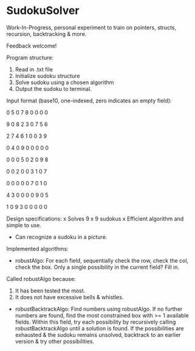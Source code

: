 # SudokuSolver

Work-In-Progress, personal experiment to train on pointers, structs, recursion, backtracking & more. 

Feedback welcome!

Program structure:
1. Read in .txt file
2. Initialize sudoku structure
3. Solve sudoku using a chosen algorithm
4. Output the sudoku to terminal.

Input format (base10, one-indexed, zero indicates an empty field):

0 5 0 7 8 0 0 0 0

9 0 8 2 3 0 7 5 6

2 7 4 6 1 0 0 3 9

0 4 0 9 0 0 0 0 0

0 0 0 5 0 2 0 9 8

0 0 2 0 0 3 1 0 7

0 0 0 0 0 7 0 1 0

4 3 0 0 0 0 9 0 5

1 0 9 3 0 0 0 0 0

Design specifications:
x Solves 9 x 9 sudokus
x Efficient algorithm and simple to use.
- Can recognize a sudoku in a picture.


Implemented algorithms:
- robustAlgo: For each field, sequentially check the row, check the col, check the box. Only a single possibility in the current field? Fill in.

Called robustAlgo because:
1. It has been tested the most.
2. It does not have excessive bells & whistles.

- robustBacktrackAlgo: Find numbers using robustAlgo. If no further numbers are found, find the most constrained box with >= 1 available fields. Within this field, try each possibility by recursively calling robustBacktrackAlgo until a solution is found. If the possibilities are exhausted & the sudoku remains unsolved, backtrack to an earlier version & try other possibilities.